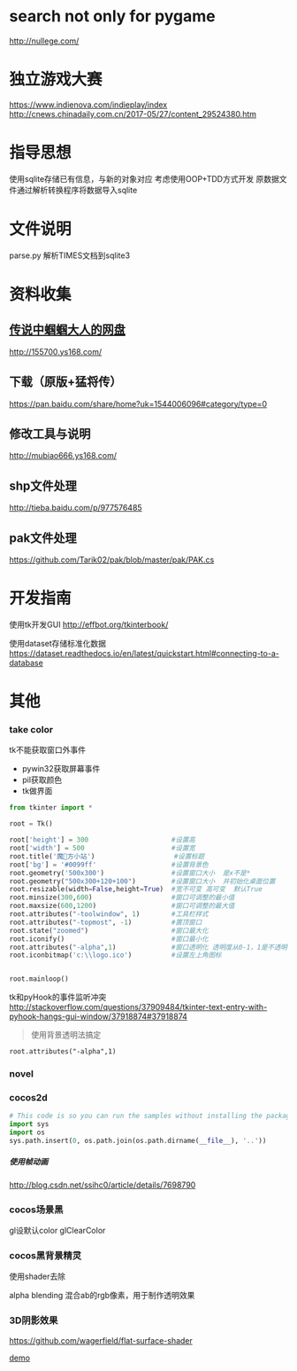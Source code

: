 #  search not only for pygame 
http://nullege.com/


# 独立游戏大赛
https://www.indienova.com/indieplay/index
http://cnews.chinadaily.com.cn/2017-05/27/content_29524380.htm


# 指导思想
使用sqlite存储已有信息，与新的对象对应 
考虑使用OOP+TDD方式开发
原数据文件通过解析转换程序将数据导入sqlite

# 文件说明
parse.py 解析TIMES文档到sqlite3

# 资料收集
## [传说中蝈蝈大人的网盘](http://155700.ys168.com/)
http://155700.ys168.com/
##  下载（原版+猛将传）
https://pan.baidu.com/share/home?uk=1544006096#category/type=0
##  修改工具与说明
http://mubiao666.ys168.com/
##  shp文件处理
http://tieba.baidu.com/p/977576485
##  pak文件处理
https://github.com/Tarik02/pak/blob/master/pak/PAK.cs


# 开发指南
使用tk开发GUI
http://effbot.org/tkinterbook/

使用dataset存储标准化数据
https://dataset.readthedocs.io/en/latest/quickstart.html#connecting-to-a-database


# 其他

### take color
tk不能获取窗口外事件
- pywin32获取屏幕事件
- pil获取颜色
- tk做界面
```python
from tkinter import *

root = Tk()

root['height'] = 300                     #设置高
root['width'] = 500                      #设置宽
root.title('魔方小站')                    #设置标题
root['bg'] = '#0099ff'                   #设置背景色
root.geometry('500x300')                 #设置窗口大小  是x不是*
root.geometry("500x300+120+100")         #设置窗口大小  并初始化桌面位置
root.resizable(width=False,height=True)  #宽不可变 高可变  默认True
root.minsize(300,600)                    #窗口可调整的最小值
root.maxsize(600,1200)                   #窗口可调整的最大值
root.attributes("-toolwindow", 1)        #工具栏样式
root.attributes("-topmost", -1)          #置顶窗口
root.state("zoomed")                     #窗口最大化
root.iconify()                           #窗口最小化
root.attributes("-alpha",1)              #窗口透明化 透明度从0-1，1是不透明，0是全透明
root.iconbitmap('c:\\logo.ico')          #设置左上角图标


root.mainloop()

```

tk和pyHook的事件监听冲突
http://stackoverflow.com/questions/37909484/tkinter-text-entry-with-pyhook-hangs-gui-window/37918874#37918874

>使用背景透明法搞定
```text
root.attributes("-alpha",1)
```

### novel

### cocos2d
```python
# This code is so you can run the samples without installing the package
import sys
import os
sys.path.insert(0, os.path.join(os.path.dirname(__file__), '..'))
```
##### 使用帧动画
http://blog.csdn.net/ssihc0/article/details/7698790

### cocos场景黑
gl设默认color
glClearColor

### cocos黑背景精灵
使用shader去除

alpha blending 混合ab的rgb像素，用于制作透明效果




### 3D阴影效果

https://github.com/wagerfield/flat-surface-shader

[demo](http://matthew.wagerfield.com/flat-surface-shader/)